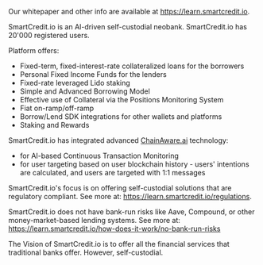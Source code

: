 Our whitepaper and other info are available at https://learn.smartcredit.io.

SmartCredit.io is an AI-driven self-custodial neobank. SmartCredit.io has 20'000 registered users.

Platform offers:
- Fixed-term, fixed-interest-rate collateralized loans for the borrowers
- Personal Fixed Income Funds for the lenders
- Fixed-rate leveraged Lido staking
- Simple and Advanced Borrowing Model
- Effective use of Collateral via the Positions Monitoring System
- Fiat on-ramp/off-ramp
- Borrow/Lend SDK integrations for other wallets and platforms
- Staking and Rewards

SmartCredit.io has integrated advanced [ChainAware.ai](url) technology:
- for AI-based Continuous Transaction Monitoring
- for user targeting based on user blockchain history - users' intentions are calculated, and users are targeted with 1:1 messages

SmartCredit.io's focus is on offering self-custodial solutions that are regulatory compliant. See more at: https://learn.smartcredit.io/regulations. 

SmartCredit.io does not have bank-run risks like Aave, Compound, or other money-market-based lending systems. See more at: https://learn.smartcredit.io/how-does-it-work/no-bank-run-risks

The Vision of SmartCredit.io is to offer all the financial services that traditional banks offer. However, self-custodial. 
